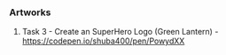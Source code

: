 ### Artworks

1. Task 3 - Create an SuperHero Logo (Green Lantern) - https://codepen.io/shuba400/pen/PowydXX